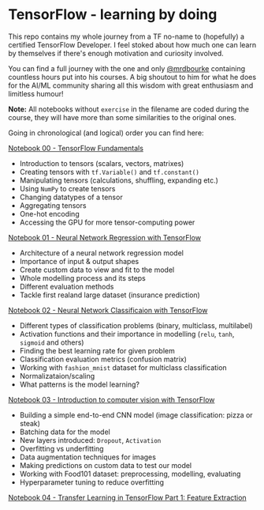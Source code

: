 # TensorFlow - learning by doing
This repo contains my whole journey from a TF no-name to (hopefully) a certified TensorFlow Developer. I feel stoked about how much one 
can learn by themselves if there's enough motivation and curiosity involved.

You can find a full journey with the one and only [@mrdbourke](https://github.com/mrdbourke) containing countless hours put into his courses. A 
big shoutout to him for what he does for the AI/ML community sharing all this wisdom with great enthusiasm and limitless humour!

**Note:** All notebooks without `exercise` in the filename are coded during the course, they will have more than some similarities 
to the original ones.

Going in chronological (and logical) order you can find here:

[Notebook 00 - TensorFlow Fundamentals](https://github.com/pawelkiszczak/tensorflow/blob/main/colab_notebooks/00_tensorflow_fundamentals.ipynb)
 * Introduction to tensors (scalars, vectors, matrixes)
 * Creating tensors with `tf.Variable()` and `tf.constant()`
 * Manipulating tensors (calculations, shuffling, expanding etc.)
 * Using `NumPy` to create tensors
 * Changing datatypes of a tensor
 * Aggregating tensors
 * One-hot encoding
 * Accessing the GPU for more tensor-computing power

[Notebook 01 - Neural Network Regression with TensorFlow](https://github.com/pawelkiszczak/tensorflow/blob/main/colab_notebooks/01_neural_network_regression_with_tensorflow.ipynb)
* Architecture of a neural network regression model
* Importance of input & output shapes
* Create custom data to view and fit to the model
* Whole modelling process and its steps
* Different evaluation methods
* Tackle first realand large dataset (insurance prediction)

[Notebook 02 - Neural Network Classificaion with TensorFlow](https://github.com/pawelkiszczak/tensorflow/blob/main/colab_notebooks/02_neural_network_classification%20with_TensorFlow.ipynb)
* Different types of classification problems (binary, multiclass, multilabel)
* Activation functions and their importance in modelling (`relu`, `tanh`, `sigmoid` and others)
* Finding the best learning rate for given problem
* Classification evaluation metrics (confusion matrix)
* Working with `fashion_mnist` dataset for multiclass classification
* Normalizataion/scaling
* What patterns is the model learning?

[Notebook 03 - Introduction to computer vision with TensorFlow](https://github.com/pawelkiszczak/tensorflow/blob/main/colab_notebooks/03_introduction_to_computer_vision_with_tensorflow.ipynb)
* Building a simple end-to-end CNN model (image classification: pizza or steak)
* Batching data for the model
* New layers introduced: `Dropout`, `Activation`
* Overfitting vs underfitting
* Data augmentation techniques for images
* Making predictions on custom data to test our model
* Working with Food101 dataset: preprocessing, modelling, evaluating
* Hyperparameter tuning to reduce overfitting

[Notebook 04 - Transfer Learning in TensorFlow Part 1: Feature Extraction](https://github.com/pawelkiszczak/tensorflow/blob/main/colab_notebooks/04_transfer_learning_in_tensorflow_feature_extraction.ipynb)

